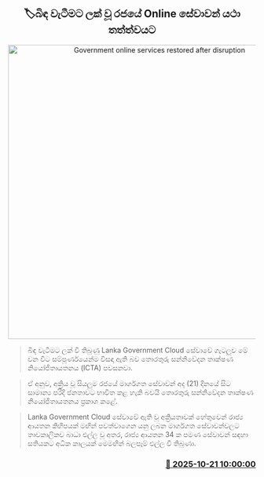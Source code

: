 <p align='center'><b><h2 align='center' title='Government online services restored after disruption'>🏷බිඳ වැටීමට ලක් වූ රජයේ Online සේවාවන් යථා තත්ත්වයට</h2></b></p>
<p align='center'><img src='https://helakuru.sgp1.cdn.digitaloceanspaces.com/esana/images/lib/digital-cloud.jpg' width='600' alt='Government online services restored after disruption'></p>

> බිඳ වැටීමට ලක් වී තිබුණු Lanka Government Cloud සේවාවේ ගැටලුව මේ වන විට සම්පූර්ණයෙන්ම විසඳා ඇති බව තොරතුරු සන්නිවේදන තාක්ෂණ නියෝජිතායතනය (ICTA) පවසනවා.

> ඒ අනුව, අක්‍රිය වූ සියලුම රජයේ මාර්ගගත සේවාවන් අද (21) දිනයේ සිට සාමාන්‍ය පරිදි ජනතාවට භාවිත කළ හැකි බවයි තොරතුරු සන්නිවේදන තාක්ෂණ නියෝජිතායතනය ප්‍රකාශ කළේ.

> Lanka Government Cloud සේවාවේ ඇති වූ අක්‍රියතාවක් හේතුවෙන් රාජ්‍ය ආයතන කිහිපයක් මඟින් පවත්වාගෙන යනු ලබන මාර්ගගත සේවාවන්වලට තාවකාලිකව බාධා එල්ල වූ අතර, රාජ්‍ය ආයතන 34 ක පමණ සේවාවන් සඳහා සතියකට අධික කාලයක් මෙමඟින් බලපෑම් එල්ල වී තිබුණා.



<h3 align='right'><a href='https://www.helakuru.lk/esana/p/114639/'>📅 2025-10-21 10:00:00</a></h3>
